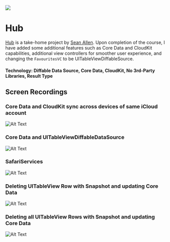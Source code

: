 <a href="https://twitter.com/chriisong" target="_blank"><img src="https://img.shields.io/badge/twitter-@chriisong-blue.svg?style=for-the-badge&logo=twitter&logoColor=white"></a>

# Hub

[Hub](https://github.com/chriisong/GitHubFollowers) is a take-home project by [Sean Allen](https://github.com/sallen0400). Upon completion of the course, I have added some additional features such as Core Data and CloudKit capabilities, additional view controllers for smoother user experience, and changing the `FavouritesVC` to be UITableViewDiffableSource.

#### Technology: Diffable Data Source, Core Data, CloudKit, No 3rd-Party Libraries, Result Type

## Screen Recordings

### Core Data and CloudKit sync across devices of same iCloud account
![Alt Text](https://media.giphy.com/media/gKO2vbpLlJVzPRIQmQ/giphy.gif)

### Core Data and UITableViewDiffableDataSource
![Alt Text](https://media.giphy.com/media/H82jkCq5l5YcdH9XC5/giphy.gif)

### SafariServices
![Alt Text](https://media.giphy.com/media/MEk5d1akwmKVZpAnZR/giphy.gif)

### Deleting UITableView Row with Snapshot and updating Core Data
![Alt Text](https://media.giphy.com/media/S8MjUXWFP3DIifXDPB/giphy.gif)

### Deleting all UITableView Rows with Snapshot and updating Core Data
![Alt Text](https://media.giphy.com/media/Ka1e3EblOPWFfRJpOO/giphy.gif)
